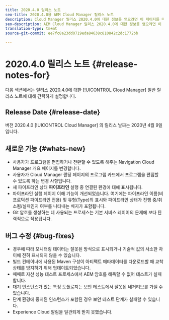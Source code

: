 ```yaml
---
title: 2020.4.0 릴리스 노트
seo-title: 2020.4.0용 AEM Cloud Manager 릴리스 노트
description: Cloud Manager 릴리스 2020.4.0에 대한 정보를 얻으려면 이 페이지를 따르십시오
seo-description: AEM Cloud Manager 릴리스 2020.4.0에 대한 정보를 얻으려면 이 페이지를 따르십시오.
translation-type: tm+mt
source-git-commit: ee7fc8a23dd0719eda84638c810842c2dc1772bb

---
```


# 2020.4.0 릴리스 노트 {#release-notes-for}

다음 섹션에서는 릴리스 2020.4.0에 대한 [!UICONTROL Cloud Manager] 일반 릴리스 노트에 대해 간략하게 설명합니다.

## Release Date {#release-date}

버전 2020.4.0 [!UICONTROL Cloud Manager] 의 릴리스 날짜는 2020년 4월 9일입니다.

## 새로운 기능 {#whats-new}

* 사용자가 프로그램을 편집하거나 전환할 수 있도록 해주는 Navigation Cloud Manager 개요 페이지를 변경합니다.
* 사용자가 Cloud Manager 랜딩 페이지의 프로그램 카드에서 프로그램을 편집할 수 있도록 하는 변경 사항입니다.
* 새 파이프라인 상태 **파이프라인** 실행 중 연결된 환경에 대해 표시됩니다.
* 파이프라인 실행 페이지 이해 기능이 개선되었습니다. 여기에는 파이프라인 이름(비프로덕션 파이프라인 전용) 및 유형(Type)의 표시와 파이프라인 상태가 진행 중/취소됨/실패인지 여부를 나타내는 배지가 포함됩니다.
* Git 암호를 생성하는 데 사용되는 프로세스는 기본 서비스 레이어의 문제에 보다 탄력적으로 적용됩니다.

## 버그 수정 {#bug-fixes}

* 경우에 따라 모니터링 데이터는 잘못된 방식으로 표시되거나 기술적 값의 사소한 차이에 전혀 표시되지 않을 수 있습니다.
* 빌드 컨테이너에 사용된 Maven 구성이 아티팩트 메타데이터를 다운로드할 때 교착 상태를 방지하기 위해 업데이트되었습니다.
* 때때로 자산 성능 테스트 프로세스에서 AEM 암호를 해독할 수 없어 테스트가 실패합니다.
* 대기 인스턴스가 있는 특정 토폴로지는 보안 테스트에서 잘못된 네거티브를 가질 수 있습니다.
* 단계 환경에 중지된 인스턴스가 포함된 경우 보안 테스트 단계가 실패할 수 있습니다.
* Experience Cloud 알림을 일관되게 받지 못했습니다.

